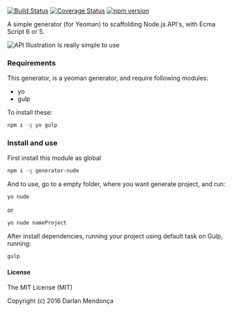 [![Build Status](https://travis-ci.org/darlanmendonca/generator-nude.svg)](https://travis-ci.org/darlanmendonca/generator-nude) 
[![Coverage Status](https://coveralls.io/repos/darlanmendonca/generator-nude/badge.svg?branch=master&service=github)](https://coveralls.io/github/darlanmendonca/generator-nude?branch=master)
[![npm version](https://badge.fury.io/js/generator-nude.svg)](https://badge.fury.io/js/generator-nude)

A simple generator (for Yeoman) to scaffolding Node.js API's, with Ecma Script 6 or 5.

![API Illustration](http://www.reddit.com/r/reactiongifs/comments/3a8akf/my_cats_reaction_when_i_leave_home/) Is really simple to use


### Requirements
This generator, is a yeoman generator, and require following modules:

- yo
- gulp

To install these:
```sh
npm i -g yo gulp
```

### Install and use

First install this module as global
```sh
npm i -g generator-nude
```

And to use, go to a empty folder, where you want generate project, and run:
```sh
yo nude
```
or
```sh
yo nude nameProject
```

After install dependencies, running your project using default task on Gulp, running:

```sh
gulp
```


#### License

The MIT License (MIT)

Copyright (c) 2016 Darlan Mendonça
